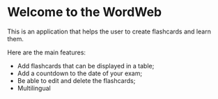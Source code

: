 # Welcome to the WordWeb

 This is an application that helps the user to create flashcards and learn them.

Here are the main features:

- Add flashcards that can be displayed in a table;
- Add a countdown to the date of your exam;
- Be able to edit and delete the flashcards;
- Multilingual
